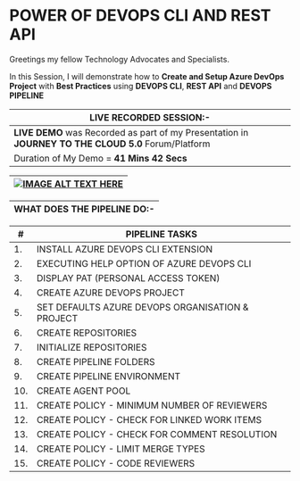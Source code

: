# POWER OF DEVOPS CLI AND REST API

Greetings my fellow Technology Advocates and Specialists.

In this Session, I will demonstrate how to __Create and Setup Azure DevOps Project__ with __Best Practices__ using __DEVOPS CLI__, __REST API__ and __DEVOPS PIPELINE__

| __LIVE RECORDED SESSION:-__ |
| --------- |
| __LIVE DEMO__ was Recorded as part of my Presentation in __JOURNEY TO THE CLOUD 5.0__ Forum/Platform |
| Duration of My Demo = __41 Mins 42 Secs__ |

| [![IMAGE ALT TEXT HERE](https://img.youtube.com/vi/-8smQnve87k/0.jpg)](https://www.youtube.com/watch?v=-8smQnve87k) |
| --------- |

| __WHAT DOES THE PIPELINE DO:-__ |
| --------- |

| # | PIPELINE TASKS | 
| --------- | --------- |
| 1. | INSTALL AZURE DEVOPS CLI EXTENSION |
| 2. | EXECUTING HELP OPTION OF AZURE DEVOPS CLI | 
| 3. | DISPLAY PAT (PERSONAL ACCESS TOKEN) |
| 4. | CREATE AZURE DEVOPS PROJECT |
| 5. | SET DEFAULTS AZURE DEVOPS ORGANISATION & PROJECT |
| 6. | CREATE REPOSITORIES |
| 7. | INITIALIZE REPOSITORIES |
| 8. | CREATE PIPELINE FOLDERS |
| 9. | CREATE PIPELINE ENVIRONMENT |
| 10. | CREATE AGENT POOL |
| 11. | CREATE POLICY - MINIMUM NUMBER OF REVIEWERS |
| 12. | CREATE POLICY - CHECK FOR LINKED WORK ITEMS |
| 13. | CREATE POLICY - CHECK FOR COMMENT RESOLUTION |
| 14. | CREATE POLICY - LIMIT MERGE TYPES |
| 15. | CREATE POLICY - CODE REVIEWERS |
